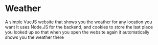 # Weather
A simple VueJS website that shows you the weather for any location you want
It uses Node.JS for the backend, and cookies to store the last place you looked up so that when you open the website again it automatically shows you the weather there
